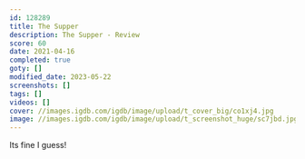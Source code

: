 ```yaml
---
id: 128289
title: The Supper
description: The Supper - Review
score: 60
date: 2021-04-16
completed: true
goty: []
modified_date: 2023-05-22
screenshots: []
tags: []
videos: []
cover: //images.igdb.com/igdb/image/upload/t_cover_big/co1xj4.jpg
image: //images.igdb.com/igdb/image/upload/t_screenshot_huge/sc7jbd.jpg
---
```

Its fine I guess!